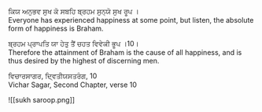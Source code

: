 ਕਿਯ ਅਨੁਭਵ ਸੁਖ ਕੋ ਸਬਹਿ ਬ੍ਰਹਮ ਸੁਨ੍ਯੋ ਸੁਖ ਰੂਪ ।  
Everyone has experienced happiness at some point, but listen, the absolute form of happiness is Braham.  
  
ਬ੍ਰਹਮ ਪ੍ਰਾਪਤਿ ਯਾ ਹੇਤੁ ਤੈਂ ਚਹਤ ਵਿਵੇਕੀ ਭੂਪ ।10।  
Therefore the attainment of Braham is the cause of all happiness, and is thus desired by the highest of discerning men. 

ਵਿਚਾਰਸਾਗਰ, ਦ੍ਵਿਤੀਯਸਤਰੰਗ, 10  
Vichar Sagar, Second Chapter, verse 10

![[sukh saroop.png]]
